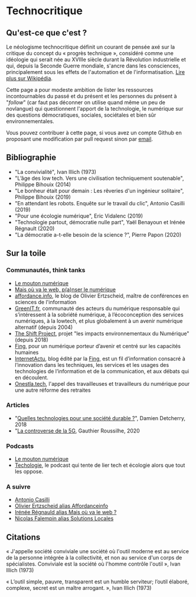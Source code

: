 # Technocritique

## Qu'est-ce que c'est ?

Le néologisme technocritique définit un courant de pensée axé sur la critique du concept du « progrès technique », considéré comme une idéologie qui serait née au XVIIIe siècle durant la Révolution industrielle et qui, depuis la Seconde Guerre mondiale, s'ancre dans les consciences, principalement sous les effets de l'automation et de l'informatisation. [Lire plus sur Wikipédia](https://fr.wikipedia.org/wiki/Technocritique).

Cette page a pour modeste ambition de lister les ressources incontournables du passé et du présent et les personnes du présent à "_follow_" (car faut pas déconner on utilise quand même un peu de novlangue) qui questionnent l'apport de la technologie, le numérique sur des questions démocratiques, sociales, sociétales et bien sûr environnementales.

Vous pouvez contribuer à cette page, si vous avez un compte Github en proposant une modification par pull request sinon par [email](mailto:supertanuki@gmail.com).

## Bibliographie

* "La convivialité", Ivan Illich (1973)
* "L’âge des low tech. Vers une civilisation techniquement soutenable", Philippe Bihouix (2014)
* "Le bonheur était pour demain : Les rêveries d'un ingénieur solitaire", Philippe Bihouix (2019)
* "En attendant les robots. Enquête sur le travail du clic", Antonio Casilli (2019)
* "Pour une écologie numérique", Eric Vidalenc (2019)
* "Technologie partout, démocratie nulle part", Yaël Benayoun et Irénée Régnault (2020)
* "La démocratie a-t-elle besoin de la science ?", Pierre Papon (2020)

## Sur la toile

### Communautés, think tanks

* [Le mouton numérique](https://mouton-numerique.org/)
* [Mais où va le web, p(a)nser le numérique](http://maisouvaleweb.fr/)
* [affordance.info](https://www.affordance.info/), le blog de Olivier Ertzscheid, maître de conférences en sciences de l'information
* [GreenIT.fr](https://www.greenit.fr/), communauté des acteurs du numérique responsable qui s’intéressent à la sobriété numérique, à l’écoconception des services numériques, à la lowtech, et plus globalement à un avenir numérique alternatif (depuis 2004)
* [The Shift Project](https://theshiftproject.org/lean-ict/), projet "les impacts environnementaux du Numérique" (depuis 2018)
* [Fing](https://fing.org/), pour un numérique porteur d’avenir et centré sur les capacités humaines
* [InternetActu](http://www.internetactu.net/), blog édité par la [Fing](https://fing.org/), est un fil d’information consacré à l’innovation dans les techniques, les services et les usages des technologies de l’information et de la communication, et aux débats qui en découlent.
* [Onestla.tech](https://onestla.tech/page/a-propos/), l'appel des travailleuses et travailleurs du numérique pour une autre réforme des retraites

### Articles

* "[Quelles technologies pour une société durable ?](https://atterrissage.org/technologies-societe-durable-65514b474700)", Damien Detcherry, 2018
* "[La controverse de la 5G](https://gauthierroussilhe.com/fr/projects/controverse-de-la-5g), Gauthier Roussilhe, 2020

### Podcasts

* [Le mouton numérique](https://soundcloud.com/lemoutonnumerique)
* [Techologie](https://techologie.net/), le podcast qui tente de lier tech et écologie alors que tout les oppose.

### A suivre

* [Antonio Casilli](https://twitter.com/AntonioCasilli)
* [Olivier Ertzscheid alias Affordanceinfo](https://twitter.com/Affordanceinfo2)
* [Irénée Régnauld alias Mais où va le web ? ](https://twitter.com/MaisOuVaLeWeb/)
* [Nicolas Falempin alias Solutions Locales](https://twitter.com/techn0verdose)

## Citations

« J'appelle société conviviale une société où l'outil moderne est au service de la personne intégrée à la collectivité, et non au service d'un corps de spécialistes. Conviviale est la société où l'homme contrôle l'outil », Ivan Illich (1973)

« L’outil simple, pauvre, transparent est un humble serviteur; l’outil élaboré, complexe, secret est un maître arrogant. », Ivan Illich (1973)

